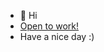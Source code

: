 - 👋 Hi
- [Open to work!]([https://pages.github.com/](https://www.linkedin.com/in/yuan-bo-572414227/))
- Have a nice day :)

<!---
yunxxxx/yunxxxx is a ✨ special ✨ repository because its `README.md` (this file) appears on your GitHub profile.
You can click the Preview link to take a look at your changes.
--->
